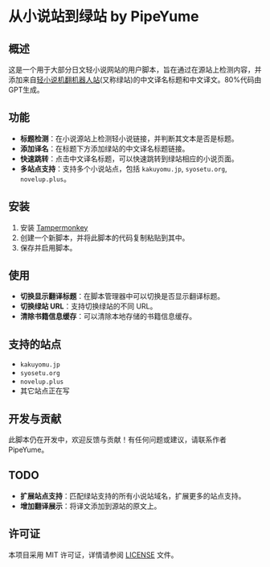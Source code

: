 # 从小说站到绿站 by PipeYume

## 概述

这是一个用于大部分日文轻小说网站的用户脚本，旨在通过在源站上检测内容，并添加来自[轻小说机翻机器人站](https://books.fishhawk.top)(又称绿站)的中文译名标题和中文译文。80%代码由GPT生成。

## 功能

- **标题检测**：在小说源站上检测轻小说链接，并判断其文本是否是标题。
- **添加译名**：在标题下方添加绿站的中文译名标题链接。
- **快速跳转**：点击中文译名标题，可以快速跳转到绿站相应的小说页面。
- **多站点支持**：支持多个小说站点，包括 `kakuyomu.jp`, `syosetu.org`, `novelup.plus`。

## 安装

1. 安装 [Tampermonkey](https://www.tampermonkey.net/)
2. 创建一个新脚本，并将此脚本的代码复制粘贴到其中。
3. 保存并启用脚本。

## 使用

- **切换显示翻译标题**：在脚本管理器中可以切换是否显示翻译标题。
- **切换绿站 URL**：支持切换绿站的不同 URL。
- **清除书籍信息缓存**：可以清除本地存储的书籍信息缓存。

## 支持的站点

- `kakuyomu.jp`
- `syosetu.org`
- `novelup.plus`
- 其它站点正在写

## 开发与贡献

此脚本仍在开发中，欢迎反馈与贡献！有任何问题或建议，请联系作者 PipeYume。

## TODO

- **扩展站点支持**：匹配绿站支持的所有小说站域名，扩展更多的站点支持。
- **增加翻译展示**：将译文添加到源站的原文上。

## 许可证

本项目采用 MIT 许可证，详情请参阅 [LICENSE](LICENSE) 文件。
